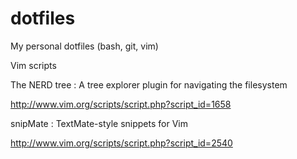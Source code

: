 dotfiles
========

My personal dotfiles (bash, git, vim)

Vim scripts

The NERD tree : A tree explorer plugin for navigating the filesystem

http://www.vim.org/scripts/script.php?script_id=1658

snipMate : TextMate-style snippets for Vim

http://www.vim.org/scripts/script.php?script_id=2540
